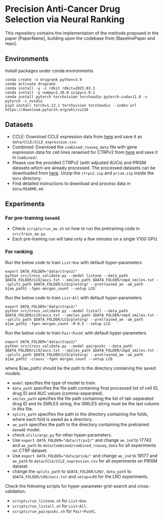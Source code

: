 # Precision Anti-Cancer Drug Selection via Neural Ranking

This repository contains the implementation of the methods proposed in the paper [PaperName], building upon the codebase from [BaselinePaper and repo].

## Environments
Install packages under conda environments
```
conda create -n drugrank python=3.9
conda activate drugrank
conda install -y -c rdkit rdkit=2023.03.3
conda install -y numpy=1.26.0 scipy=1.9.1
conda install pytorch torchvision torchaudio pytorch-cuda=11.8 -c pytorch -c nvidia
pip3 install torch=1.13.1 torchvision torchaudio --index-url https://download.pytorch.org/whl/cu116
````

## Datasets
- CCLE: Download CCLE expression data from [here](https://ndownloader.figshare.com/files/34008404) and save it as `data/CCLE/CCLE_expression.csv`.
- Combined: Download the `combined_rnaseq_data` file with gene expression data for cell lines renamed for CTRPv2 from [here](https://modac.cancer.gov/assetDetails?dme_data_id=NCI-DME-MS01-8088592) and save it in `Combined/`.
- Please use the provided CTRPv2 (with adjusted AUCs) and PRISM datasets which are already processed. The processed datasets can be downloaded from [here](https://drive.google.com/drive/folders/1_w3_FSB0V4gzIdqku2enNfJIDeM5_pyO?usp=sharing). Unzip the `ctrpv2.zip` and `prism.zip` inside the `data` directory.
- Find detailed instructions to download and process data in `data/README.md`.

## Experiments

### For pre-training $\mathtt{GeneAE}$

- Check `scripts/run_ae.sh` on how to run the pretraining code in `src/train_ae.py`.
- Each pre-training run will take only a few minutes on a single V100 GPU.

### For ranking 
Run the below code to train $\mathtt{List\text{-}One}$ with default hyper-parameters

```
export DATA_FOLDER="data/ctrpv2/"
python src/cross_validate.py --model listone --data_path $DATA_FOLDER/LCO/aucs.txt --smiles_path $DATA_FOLDER/cmpd_smiles.txt --splits_path $DATA_FOLDER/LCO/pletorg/ --pretrained_ae -ae_path ${ae_path} -fgen morgan_count --setup LCO
```

Run the below code to train $\mathtt{List\text{-}All}$ with default hyper-parameters

```
export DATA_FOLDER="data/ctrpv2/"
python src/cross_validate.py --model listall --data_path $DATA_FOLDER/LCO/aucs.txt --smiles_path $DATA_FOLDER/cmpd_smiles.txt --splits_path $DATA_FOLDER/LCO/pletorg/ --pretrained_ae -ae_path ${ae_path} -fgen morgan_count -M 0.5 --setup LCO
```

Run the below code to train $\mathtt{Pair\text{-}PushC}$ with default hyper-parameters

```
export DATA_FOLDER="data/ctrpv2/"
python src/cross_validate.py --model pairpushc --data_path $DATA_FOLDER/LCO/aucs.txt --smiles_path $DATA_FOLDER/cmpd_smiles.txt --splits_path $DATA_FOLDER/LCO/pletorg/ --pretrained_ae -ae_path ${ae_path} -classc -fgen morgan_count --setup LCO
```
where ${ae_path} should be the path to the directory containing the saved models.

- `model` specifies the type of model to train.
- `data_path` specifies the file path containing final processed list of cell ID, drug ID and AUC values (comma-separated).
- `smiles_path` specifies the file path containing the list of tab-separated drug ID and its SMILES string, the SMILES string must be the last column in this file. 
- `splits_path` specifies the path to the directory containing the folds, where each fold is saved as a directory.
- `ae_path` specifies the path to the directory containing the pretrained $\mathtt{GeneAE}$ model.
- check `utils/args.py` for other hyper-parameters.
- Use `export DATA_FOLDER="data/ctrpv2/"` and change `ae_ind` to 17743 and `ae_path` to `data/Combined/combined_rnaseq_data` for all experiments on CTRP dataset.
- Use `export DATA_FOLDER="data/prism/"` and change `ae_ind` to 19177 and `ae_path` to `data/CCLE/CCLE_expression.csv` for all experiments on PRISM dataset.
- change the `splits_path` to `$DATA_FOLDER/LRO/`, `data_path` to `$DATA_FOLDER/LRO/aucs.txt` and `setup=LRO` for the LRO experiments.

Check the following scripts for hyper-parameter grid-search and cross-validation:
- `scripts/run_listone.sh` for $\mathtt{List\text{-}One}$.
- `scripts/run_listall.sh` for $\mathtt{List\text{-}All}$.
- `scripts/run_pairpushc.sh` for $\mathtt{Pair\text{-}PushC}$.
